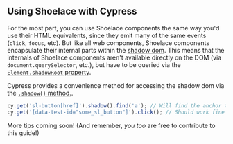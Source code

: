 ## Using Shoelace with Cypress

For the most part, you can use Shoelace components the same way you'd use their HTML equivalents, since they emit many of the same events (`click`, `focus`, etc). But like all web components, Shoelace components encapsulate their internal parts within the [shadow dom](https://css-tricks.com/styling-in-the-shadow-dom-with-css-shadow-parts/). This means that the internals of Shoelace components aren't available directly on the DOM (via `document.querySelector`, etc.), but have to be queried via the [`Element.shadowRoot` property](https://developer.mozilla.org/en-US/docs/Web/API/Element/shadowRoot).

Cypress provides a convenience method for accessing the shadow dom via the [`.shadow()` method.](https://docs.cypress.io/api/commands/shadow).

```js
cy.get('sl-button[href]').shadow().find('a'); // Will find the anchor tag within a link button
cy.get('[data-test-id="some_sl_button"]').click(); // Should work fine on a button where id is set at the top level
```

More tips coming soon! (And remember, _you too_ are free to contribute to this guide!)
